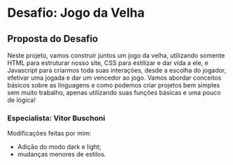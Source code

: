 # Desafio: Jogo da Velha

## Proposta do Desafio

Neste projeto, vamos construir juntos um jogo da velha, utilizando somente HTML para estruturar nosso site, CSS para estilizar e dar vida a ele, e Javascript para criarmos toda suas interações, desde a escolha do jogador, efetivar uma jogada e dar um vencedor ao jogo. Vamos abordar conceitos básicos sobre as linguagens e como podemos criar projetos bem simples sem muito trabalho, apenas utilizando suas funções básicas e uma pouco de lógica!

### Especialista: Vitor Buschoni

Modificações feitas por mim:

 - Adição do modo dark e light;
 - mudanças menores de estilos.